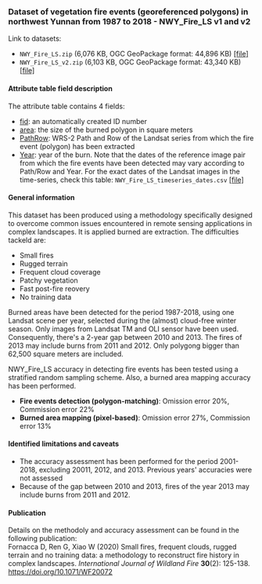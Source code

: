 ### Dataset of vegetation fire events (georeferenced polygons) in northwest Yunnan from 1987 to 2018 - NWY_Fire_LS v1 and v2

Link to datasets:  
- `NWY_Fire_LS.zip` (6,076 KB, OGC GeoPackage format: 44,896 KB) [[file]](NWY_Fire_LS.zip)  
- `NWY_Fire_LS_v2.zip` (6,103 KB, OGC GeoPackage format: 43,340 KB) [[file]](NWY_Fire_LS_v2.zip)


#### Attribute table field description
The attribute table contains 4 fields:
- <ins>fid</ins>: an automatically created ID number
- <ins>area</ins>: the size of the burned polygon in square meters
- <ins>PathRow</ins>: WRS-2 Path and Row of the Landsat series from which the fire event (polygon) has been extracted
- <ins>Year</ins>: year of the burn. Note that the dates of the reference image pair from which the fire events have been detected may vary according to Path/Row and Year. For the exact dates of the Landsat images in the time-series, check this table: `NWY_Fire_LS_timeseries_dates.csv` [[file]](NWY_Fire_LS_timeseries_dates.csv)


#### General information
This dataset has been produced using a methodology specifically designed to overcome common issues encountered in remote sensing applications in complex landscapes. It is applied burned are extraction. The difficulties tackeld are:
- Small fires
- Rugged terrain
- Frequent cloud coverage
- Patchy vegetation
- Fast post-fire reovery
- No training data

Burned areas have been detected for the period 1987-2018, using one Landsat scene per year, selected during the (almost) cloud-free winter season. Only images from Landsat TM and OLI sensor have been used. Consequently, there's a 2-year gap between 2010 and 2013. The fires of 2013 may include burns from 2011 and 2012. Only polygong bigger than 62,500 square meters are included.

NWY_Fire_LS accuracy in detecting fire events has been tested using a stratified random sampling scheme. Also, a burned area mapping accuracy has been performed. 
- **Fire events detection (polygon-matching)**: Omission error 20%, Commission error 22%
- **Burned area mapping (pixel-based)**: Omission error 27%, Commission error 13%


#### Identified limitations and caveats
- The accuracy assessment has been performed for the period 2001-2018, excluding 20011, 2012, and 2013. Previous years' accuracies were not assessed
- Because of the gap between 2010 and 2013, fires of the year 2013 may include burns from 2011 and 2012. 


#### Publication
Details on the methodoly and accuracy assessment can be found in the following publication:  
Fornacca D, Ren G, Xiao W (2020) Small fires, frequent clouds, rugged terrain and no training data: a methodology to reconstruct fire history in complex landscapes. _International Journal of Wildland Fire_ **30**(2): 125-138. https://doi.org/10.1071/WF20072
